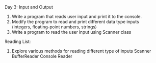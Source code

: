 Day 3: Input and Output
1. Write a program that reads user input and print it to the console.
2. Modify the program to read and print different data type inputs (integers, floating-point numbers, strings)
3. Write a program to read the user input using Scanner class

Reading List:
1. Explore various methods for reading different type of inputs
Scanner
BufferReader
Console Reader
